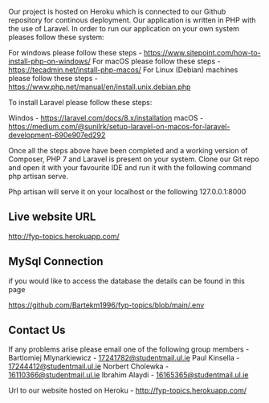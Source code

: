 Our project is hosted on Heroku which is connected to our Github repository for continous deployment. Our application is written in PHP with the use of Laravel. 
In order to run our application on your own system pleases follow these system:

For windows please follow these steps - https://www.sitepoint.com/how-to-install-php-on-windows/
For macOS please follow these steps - https://tecadmin.net/install-php-macos/
For Linux (Debian) machines please follow these steps - https://www.php.net/manual/en/install.unix.debian.php

To install Laravel please follow these steps: 

Windos - https://laravel.com/docs/8.x/installation
macOS - https://medium.com/@sunilrk/setup-laravel-on-macos-for-laravel-development-690e907ed292

Once all the steps above have been completed and a working version of Composer, PHP 7 and Laravel is present on your system. Clone our Git repo and open it with your favourite IDE and run it with the following command php artisan serve.

Php artisan will serve it on your localhost or the following 127.0.0.1:8000

## Live website URL
http://fyp-topics.herokuapp.com/


## MySql Connection
if you would like to access the database the details can be found in this page

https://github.com/Bartekm1996/fyp-topics/blob/main/.env

## Contact Us
If any problems arise please email one of the following group members - 
Bartlomiej Mlynarkiewicz - 17241782@studentmail.ul.ie
Paul Kinsella - 17244412@studentmail.ul.ie
Norbert Cholewka - 16110366@studentmail.ul.ie
Ibrahim Alaydi - 16165365@studentmail.ul.ie

Url to our website hosted on Heroku - http://fyp-topics.herokuapp.com/
